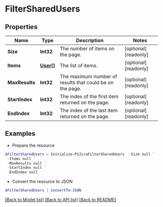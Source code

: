 # FilterSharedUsers
## Properties

Name | Type | Description | Notes
------------ | ------------- | ------------- | -------------
**Size** | **Int32** | The number of items on the page. | [optional] [readonly] 
**Items** | [**User[]**](User.md) | The list of items. | [optional] [readonly] 
**MaxResults** | **Int32** | The maximum number of results that could be on the page. | [optional] [readonly] 
**StartIndex** | **Int32** | The index of the first item returned on the page. | [optional] [readonly] 
**EndIndex** | **Int32** | The index of the last item returned on the page. | [optional] [readonly] 

## Examples

- Prepare the resource
```powershell
$FilterSharedUsers = Initialize-PSJiraFilterSharedUsers  -Size null `
 -Items null `
 -MaxResults null `
 -StartIndex null `
 -EndIndex null
```

- Convert the resource to JSON
```powershell
$FilterSharedUsers | ConvertTo-JSON
```

[[Back to Model list]](../README.md#documentation-for-models) [[Back to API list]](../README.md#documentation-for-api-endpoints) [[Back to README]](../README.md)

